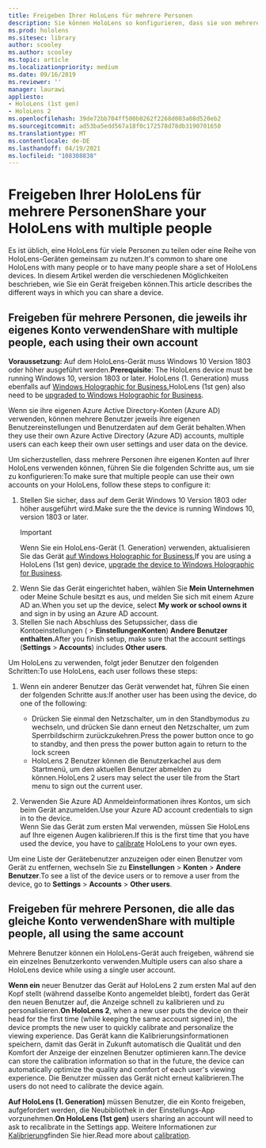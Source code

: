 ```yaml
---
title: Freigeben Ihrer HoloLens für mehrere Personen
description: Sie können HoloLens so konfigurieren, dass sie von mehreren Azure Active Directory oder von mehreren Benutzern gemeinsam genutzt wird, die ein einzelnes Konto verwenden.
ms.prod: hololens
ms.sitesec: library
author: scooley
ms.author: scooley
ms.topic: article
ms.localizationpriority: medium
ms.date: 09/16/2019
ms.reviewer: ''
manager: laurawi
appliesto:
- HoloLens (1st gen)
- HoloLens 2
ms.openlocfilehash: 39de72bb704ff500b0262f2268d003a08d520eb2
ms.sourcegitcommit: ad53ba5edd567a18f0c172578d78db3190701650
ms.translationtype: MT
ms.contentlocale: de-DE
ms.lasthandoff: 04/19/2021
ms.locfileid: "108308838"
---
```

# <a name="share-your-hololens-with-multiple-people"></a><span data-ttu-id="57e37-103">Freigeben Ihrer HoloLens für mehrere Personen</span><span class="sxs-lookup"><span data-stu-id="57e37-103">Share your HoloLens with multiple people</span></span>

<span data-ttu-id="57e37-104">Es ist üblich, eine HoloLens für viele Personen zu teilen oder eine Reihe von HoloLens-Geräten gemeinsam zu nutzen.</span><span class="sxs-lookup"><span data-stu-id="57e37-104">It's common to share one HoloLens with many people or to have many people share a set of HoloLens devices.</span></span>  <span data-ttu-id="57e37-105">In diesem Artikel werden die verschiedenen Möglichkeiten beschrieben, wie Sie ein Gerät freigeben können.</span><span class="sxs-lookup"><span data-stu-id="57e37-105">This article describes the different ways in which you can share a device.</span></span>

## <a name="share-with-multiple-people-each-using-their-own-account"></a><span data-ttu-id="57e37-106">Freigeben für mehrere Personen, die jeweils ihr eigenes Konto verwenden</span><span class="sxs-lookup"><span data-stu-id="57e37-106">Share with multiple people, each using their own account</span></span>

<span data-ttu-id="57e37-107">**Voraussetzung:** Auf dem HoloLens-Gerät muss Windows 10 Version 1803 oder höher ausgeführt werden.</span><span class="sxs-lookup"><span data-stu-id="57e37-107">**Prerequisite**: The HoloLens device must be running Windows 10, version 1803 or later.</span></span>  <span data-ttu-id="57e37-108">HoloLens (1. Generation) muss ebenfalls auf [Windows Holographic for Business.](hololens-upgrade-enterprise.md)</span><span class="sxs-lookup"><span data-stu-id="57e37-108">HoloLens (1st gen) also need to be [upgraded to Windows Holographic for Business](hololens-upgrade-enterprise.md).</span></span>

<span data-ttu-id="57e37-109">Wenn sie ihre eigenen Azure Active Directory-Konten (Azure AD) verwenden, können mehrere Benutzer jeweils ihre eigenen Benutzereinstellungen und Benutzerdaten auf dem Gerät behalten.</span><span class="sxs-lookup"><span data-stu-id="57e37-109">When they use their own Azure Active Directory (Azure AD) accounts, multiple users can each keep their own user settings and user data on the device.</span></span>

<span data-ttu-id="57e37-110">Um sicherzustellen, dass mehrere Personen ihre eigenen Konten auf Ihrer HoloLens verwenden können, führen Sie die folgenden Schritte aus, um sie zu konfigurieren:</span><span class="sxs-lookup"><span data-stu-id="57e37-110">To make sure that multiple people can use their own accounts on your HoloLens, follow these steps to configure it:</span></span>

1. <span data-ttu-id="57e37-111">Stellen Sie sicher, dass auf dem Gerät Windows 10 Version 1803 oder höher ausgeführt wird.</span><span class="sxs-lookup"><span data-stu-id="57e37-111">Make sure the the device is running Windows 10, version 1803 or later.</span></span>
   > [!IMPORTANT]
   > <span data-ttu-id="57e37-112">Wenn Sie ein HoloLens-Gerät (1. Generation) verwenden, aktualisieren Sie das Gerät [auf Windows Holographic for Business.](hololens1-upgrade-enterprise.md)</span><span class="sxs-lookup"><span data-stu-id="57e37-112">If you are using a HoloLens (1st gen) device, [upgrade the device to Windows Holographic for Business](hololens1-upgrade-enterprise.md).</span></span>
1. <span data-ttu-id="57e37-113">Wenn Sie das Gerät eingerichtet haben, wählen Sie **Mein Unternehmen** oder Meine Schule besitzt es aus, und melden Sie sich mit einem Azure AD an.</span><span class="sxs-lookup"><span data-stu-id="57e37-113">When you set up the device, select **My work or school owns it** and sign in by using an Azure AD account.</span></span>
1. <span data-ttu-id="57e37-114">Stellen Sie nach Abschluss des Setupssicher, dass die Kontoeinstellungen (  >  **EinstellungenKonten**) **Andere Benutzer enthalten.**</span><span class="sxs-lookup"><span data-stu-id="57e37-114">After you finish setup, make sure that the account settings (**Settings** > **Accounts**) includes **Other users**.</span></span>

<span data-ttu-id="57e37-115">Um HoloLens zu verwenden, folgt jeder Benutzer den folgenden Schritten:</span><span class="sxs-lookup"><span data-stu-id="57e37-115">To use HoloLens, each user follows these steps:</span></span>

1. <span data-ttu-id="57e37-116">Wenn ein anderer Benutzer das Gerät verwendet hat, führen Sie einen der folgenden Schritte aus:</span><span class="sxs-lookup"><span data-stu-id="57e37-116">If another user has been using the device, do one of the following:</span></span>
   - <span data-ttu-id="57e37-117">Drücken Sie einmal den Netzschalter, um in den Standbymodus zu wechseln, und drücken Sie dann erneut den Netzschalter, um zum Sperrbildschirm zurückzukehren.</span><span class="sxs-lookup"><span data-stu-id="57e37-117">Press the power button once to go to standby, and then press the power button again to return to the lock screen</span></span>
   - <span data-ttu-id="57e37-118">HoloLens 2 Benutzer können die Benutzerkachel aus dem Startmenü, um den aktuellen Benutzer abmelden zu können.</span><span class="sxs-lookup"><span data-stu-id="57e37-118">HoloLens 2 users may select the user tile from the Start menu to sign out the current user.</span></span>

1. <span data-ttu-id="57e37-119">Verwenden Sie Azure AD Anmeldeinformationen ihres Kontos, um sich beim Gerät anzumelden.</span><span class="sxs-lookup"><span data-stu-id="57e37-119">Use your Azure AD account credentials to sign in to the device.</span></span>  
    <span data-ttu-id="57e37-120">Wenn Sie das Gerät zum ersten Mal verwenden, [](hololens-calibration.md) müssen Sie HoloLens auf Ihre eigenen Augen kalibrieren.</span><span class="sxs-lookup"><span data-stu-id="57e37-120">If this is the first time that you have used the device, you have to [calibrate](hololens-calibration.md) HoloLens to your own eyes.</span></span>

<span data-ttu-id="57e37-121">Um eine Liste der Gerätebenutzer anzuzeigen oder einen Benutzer vom Gerät zu entfernen, wechseln Sie zu **Einstellungen**  >  **Konten**  >  **Andere Benutzer**.</span><span class="sxs-lookup"><span data-stu-id="57e37-121">To see a list of the device users or to remove a user from the device, go to **Settings** > **Accounts** > **Other users**.</span></span>

## <a name="share-with-multiple-people-all-using-the-same-account"></a><span data-ttu-id="57e37-122">Freigeben für mehrere Personen, die alle das gleiche Konto verwenden</span><span class="sxs-lookup"><span data-stu-id="57e37-122">Share with multiple people, all using the same account</span></span>

<span data-ttu-id="57e37-123">Mehrere Benutzer können ein HoloLens-Gerät auch freigeben, während sie ein einzelnes Benutzerkonto verwenden.</span><span class="sxs-lookup"><span data-stu-id="57e37-123">Multiple users can also share a HoloLens device while using a single user account.</span></span>

<span data-ttu-id="57e37-124">**Wenn ein** neuer Benutzer das Gerät auf HoloLens 2 zum ersten Mal auf den Kopf stellt (während dasselbe Konto angemeldet bleibt), fordert das Gerät den neuen Benutzer auf, die Anzeige schnell zu kalibrieren und zu personalisieren.</span><span class="sxs-lookup"><span data-stu-id="57e37-124">**On HoloLens 2**, when a new user puts the device on their head for the first time (while keeping the same account signed in), the device prompts the new user to quickly calibrate and personalize the viewing experience.</span></span> <span data-ttu-id="57e37-125">Das Gerät kann die Kalibrierungsinformationen speichern, damit das Gerät in Zukunft automatisch die Qualität und den Komfort der Anzeige der einzelnen Benutzer optimieren kann.</span><span class="sxs-lookup"><span data-stu-id="57e37-125">The device can store the calibration information so that in the future, the device can automatically optimize the quality and comfort of each user's viewing experience.</span></span> <span data-ttu-id="57e37-126">Die Benutzer müssen das Gerät nicht erneut kalibrieren.</span><span class="sxs-lookup"><span data-stu-id="57e37-126">The users do not need to calibrate the device again.</span></span>

<span data-ttu-id="57e37-127">**Auf HoloLens (1. Generation)** müssen Benutzer, die ein Konto freigeben, aufgefordert werden, die Neubibliothek in der Einstellungs-App vorzunehmen.</span><span class="sxs-lookup"><span data-stu-id="57e37-127">**On HoloLens (1st gen)** users sharing an account will need to ask to recalibrate in the Settings app.</span></span>  <span data-ttu-id="57e37-128">Weitere Informationen zur [Kalibrierung](hololens-calibration.md)finden Sie hier.</span><span class="sxs-lookup"><span data-stu-id="57e37-128">Read more about [calibration](hololens-calibration.md).</span></span>
